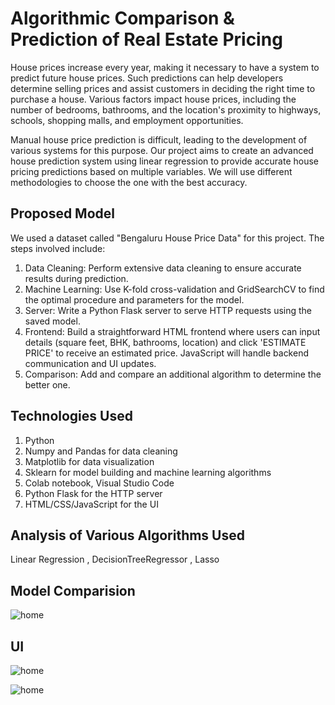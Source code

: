 # Algorithmic Comparison & Prediction of Real Estate Pricing

House prices increase every year, making it necessary to have a system to predict future house prices. Such predictions can help developers determine selling prices and assist customers in deciding the right time to purchase a house. Various factors impact house prices, including the number of bedrooms, bathrooms, and the location's proximity to highways, schools, shopping malls, and employment opportunities.

Manual house price prediction is difficult, leading to the development of various systems for this purpose. Our project aims to create an advanced house prediction system using linear regression to provide accurate house pricing predictions based on multiple variables. We will use different methodologies to choose the one with the best accuracy.

## Proposed Model

We used a dataset called "Bengaluru House Price Data" for this project. The steps involved include:

1. Data Cleaning: Perform extensive data cleaning to ensure accurate results during prediction.
2. Machine Learning: Use K-fold cross-validation and GridSearchCV to find the optimal procedure and parameters for the model.
3. Server: Write a Python Flask server to serve HTTP requests using the saved model.
4. Frontend: Build a straightforward HTML frontend where users can input details (square feet, BHK, bathrooms, location) and click 'ESTIMATE PRICE' to receive an estimated price. JavaScript will handle backend communication and UI updates.
5. Comparison: Add and compare an additional algorithm to determine the better one.

## Technologies Used

1. Python
2. Numpy and Pandas for data cleaning
3. Matplotlib for data visualization
4. Sklearn for model building and machine learning algorithms
5. Colab notebook, Visual Studio Code
6. Python Flask for the HTTP server
7. HTML/CSS/JavaScript for the UI

## Analysis of Various Algorithms Used

Linear Regression
, DecisionTreeRegressor
, Lasso


## Model Comparision
![home](https://github.com/kevinM01/GitHub-HomePage-UI/assets/78092182/5b972db0-0c0c-4485-9e4a-4dfacea3e282)

## UI
![home](https://github.com/kevinM01/GitHub-HomePage-UI/assets/78092182/a45ebc8a-1cb2-4ee1-839b-a27391209925)

![home](https://github.com/kevinM01/GitHub-HomePage-UI/assets/78092182/ebce2743-7bc8-4db5-ad76-38a032b5d821)
